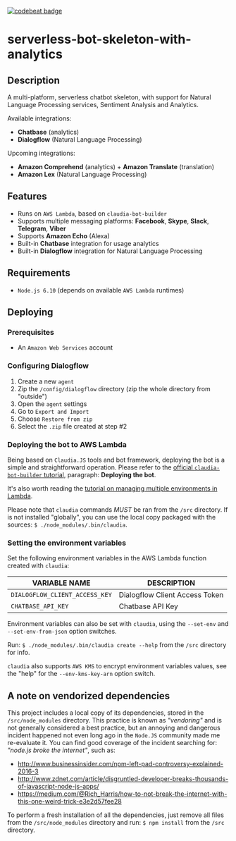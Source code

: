 [![codebeat badge](https://codebeat.co/badges/62b14117-5fd6-4672-998f-f02fd2c4eb82)](https://codebeat.co/projects/github-com-edonosotti-serverless-bot-skeleton-with-analytics-master)

# serverless-bot-skeleton-with-analytics

## Description

A multi-platform, serverless chatbot skeleton, with support for Natural Language Processing services, Sentiment Analysis and Analytics.

Available integrations:

 * **Chatbase** (analytics)
 * **Dialogflow** (Natural Language Processing)

Upcoming integrations:

 * **Amazon Comprehend** (analytics) + **Amazon Translate** (translation)
 * **Amazon Lex** (Natural Language Processing)

## Features

 * Runs on `AWS Lambda`, based on `claudia-bot-builder`
 * Supports multiple messaging platforms: **Facebook**, **Skype**, **Slack**, **Telegram**, **Viber**
 * Supports **Amazon Echo** (Alexa)
 * Built-in **Chatbase** integration for usage analytics
 * Built-in **Dialogflow** integration for Natural Language Processing

## Requirements

 * `Node.js 6.10` (depends on available `AWS Lambda` runtimes)

## Deploying

### Prerequisites

* An `Amazon Web Services` account

### Configuring Dialogflow

 1. Create a new `agent`
 2. Zip the `/config/dialogflow` directory (zip the whole directory from "outside")
 3. Open the `agent` settings
 4. Go to `Export and Import`
 5. Choose `Restore from zip`
 6. Select the `.zip` file created at step #2

### Deploying the bot to AWS Lambda

Being based on `Claudia.JS` tools and bot framework, deploying the bot is a simple and straightforward operation. Please refer to the [official `claudia-bot-builder` tutorial](https://claudiajs.com/tutorials/hello-world-chatbot.html), paragraph: **Deploying the bot**.

It's also worth reading the [tutorial on managing multiple environments in Lambda](https://claudiajs.com/tutorials/versions.html).

Please note that `claudia` commands *MUST* be ran from the `/src` directory. If  is not installed "globally", you can use the local copy packaged with the sources: `$ ./node_modules/.bin/claudia`.

### Setting the environment variables

Set the following environment variables in the AWS Lambda function created with `claudia`:

| VARIABLE NAME                  | DESCRIPTION                    |
|--------------------------------|--------------------------------|
| `DIALOGFLOW_CLIENT_ACCESS_KEY` | Dialogflow Client Access Token |
| `CHATBASE_API_KEY`             | Chatbase API Key               |

Environment variables can also be set with `claudia`, using the `--set-env` and `--set-env-from-json` option switches.

Run: `$ ./node_modules/.bin/claudia create --help` from the `/src` directory for info.

`claudia` also supports `AWS KMS` to encrypt environment variables values, see the "help" for the `--env-kms-key-arn` option switch.

## A note on vendorized dependencies

This project includes a local copy of its dependencies, stored in the `/src/node_modules` directory. This practice is known as _"vendoring"_ and is not generally considered a best practice, but an annoying and dangerous incident happened not even long ago in the `Node.JS` community made me re-evaluate it. You can find good coverage of the incident searching for: _"node.js broke the internet"_, such as:

 * http://www.businessinsider.com/npm-left-pad-controversy-explained-2016-3
 * http://www.zdnet.com/article/disgruntled-developer-breaks-thousands-of-javascript-node-js-apps/
 * https://medium.com/@Rich_Harris/how-to-not-break-the-internet-with-this-one-weird-trick-e3e2d57fee28

To perform a fresh installation of all the dependencies, just remove all files from the `/src/node_modules` directory and run: `$ npm install` from the `/src` directory.
